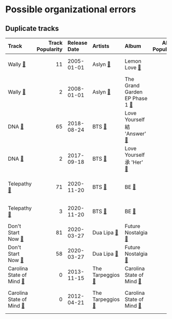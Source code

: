 # Possible organizational errors

## Duplicate tracks

| Track                                                                             |   Track Popularity | Release Date   | Artists                                                                    | Album                                                                                  |   Album Popularity | Playlists                                                                                                                                          | Label                              | 💚   |
|:----------------------------------------------------------------------------------|-------------------:|:---------------|:---------------------------------------------------------------------------|:---------------------------------------------------------------------------------------|-------------------:|:---------------------------------------------------------------------------------------------------------------------------------------------------|:-----------------------------------|:----|
| Wally [🔗](https://open.spotify.com/track/1JuNI0UJR2qDFlbZi1kO6p)                  |                 11 | 2005-01-01     | Aslyn [🔗](https://open.spotify.com/artist/6seR0G84QQq1NIW844E7Qq)          | Lemon Love [🔗](https://open.spotify.com/album/5YToJrWwzdA6W2NxxDoteE)                  |                 12 | Singer-Songwriter [🔗](https://open.spotify.com/playlist/3aNr3GFiAvm1utXDyFOpAR)                                                                    | Capitol Records                    | 💚   |
| Wally [🔗](https://open.spotify.com/track/4iItuvT7fKpiAWt6xbos9c)                  |                  2 | 2008-01-01     | Aslyn [🔗](https://open.spotify.com/artist/6seR0G84QQq1NIW844E7Qq)          | The Grand Garden EP Phase 1 [🔗](https://open.spotify.com/album/01leyRD2FHWrUvHC4qMN8y) |                  1 | Singer-Songwriter [🔗](https://open.spotify.com/playlist/3aNr3GFiAvm1utXDyFOpAR)                                                                    | Aslyn                              |     |
| DNA [🔗](https://open.spotify.com/track/2ngmiq1KoYn3x25VOmvd8F)                    |                 65 | 2018-08-24     | BTS [🔗](https://open.spotify.com/artist/3Nrfpe0tUJi4K4DXYWgMUX)            | Love Yourself 結 'Answer' [🔗](https://open.spotify.com/album/43wFM1HquliY3iwKWzPN4y)    |                 76 | K-Pop Favorites [🔗](https://open.spotify.com/playlist/1ZbxKv1noxwZ4zFgRNEFIo), K-Pop [🔗](https://open.spotify.com/playlist/0Xp2gQ9p4VMgt5HauIfIq7) | BIGHIT MUSIC                       | 💚   |
| DNA [🔗](https://open.spotify.com/track/5SE57ljOIUJ1ybL9U6CuBH)                    |                  2 | 2017-09-18     | BTS [🔗](https://open.spotify.com/artist/3Nrfpe0tUJi4K4DXYWgMUX)            | Love Yourself 承 'Her' [🔗](https://open.spotify.com/album/2FTS6a6DLXMNp8flyA0HGO)       |                  1 | K-Pop Favorites [🔗](https://open.spotify.com/playlist/1ZbxKv1noxwZ4zFgRNEFIo), K-Pop [🔗](https://open.spotify.com/playlist/0Xp2gQ9p4VMgt5HauIfIq7) | BIGHIT MUSIC / HYBE                | 💚   |
| Telepathy [🔗](https://open.spotify.com/track/6Fnvi5QnVkTskSzeRvvQds)              |                 71 | 2020-11-20     | BTS [🔗](https://open.spotify.com/artist/3Nrfpe0tUJi4K4DXYWgMUX)            | BE [🔗](https://open.spotify.com/album/6nYfHQnvkvOTNHnOhDT3sr)                          |                 76 | K-Pop Favorites [🔗](https://open.spotify.com/playlist/1ZbxKv1noxwZ4zFgRNEFIo), K-Pop [🔗](https://open.spotify.com/playlist/0Xp2gQ9p4VMgt5HauIfIq7) | BIGHIT MUSIC                       | 💚   |
| Telepathy [🔗](https://open.spotify.com/track/2FVpOsjT1iquZ3SpCjZ9Ne)              |                  3 | 2020-11-20     | BTS [🔗](https://open.spotify.com/artist/3Nrfpe0tUJi4K4DXYWgMUX)            | BE [🔗](https://open.spotify.com/album/2qehskW9lYGWfYb0xPZkrS)                          |                  7 | K-Pop Favorites [🔗](https://open.spotify.com/playlist/1ZbxKv1noxwZ4zFgRNEFIo)                                                                      | BIGHIT MUSIC / HYBE                |     |
| Don't Start Now [🔗](https://open.spotify.com/track/3PfIrDoz19wz7qK7tYeu62)        |                 81 | 2020-03-27     | Dua Lipa [🔗](https://open.spotify.com/artist/6M2wZ9GZgrQXHCFfjv46we)       | Future Nostalgia [🔗](https://open.spotify.com/album/7fJJK56U9fHixgO0HQkhtI)            |                 78 | Pop [🔗](https://open.spotify.com/playlist/1WZ2RqQv2SPX5uzmjWhgSh)                                                                                  | Warner Records                     |     |
| Don't Start Now [🔗](https://open.spotify.com/track/1AVtceapuF36oZqI9gzp0o)        |                 58 | 2020-03-27     | Dua Lipa [🔗](https://open.spotify.com/artist/6M2wZ9GZgrQXHCFfjv46we)       | Future Nostalgia [🔗](https://open.spotify.com/album/5lKlFlReHOLShQKyRv6AL9)            |                 73 | Pop [🔗](https://open.spotify.com/playlist/1WZ2RqQv2SPX5uzmjWhgSh)                                                                                  | Warner Records                     | 💚   |
| Carolina State of Mind [🔗](https://open.spotify.com/track/60xweUiIfi93UhZEDN3DKY) |                  0 | 2013-11-15     | The Tarpeggios [🔗](https://open.spotify.com/artist/2HXd5pFHJyaQJr5aXfErrE) | Carolina State of Mind [🔗](https://open.spotify.com/album/3zKusinRVxdC5s2wOPYBgX)      |                  0 | A Cappella [🔗](https://open.spotify.com/playlist/7LQjtpZ8EZ5vWXgPoovFeC)                                                                           | The Tarpeggios                     | 💚   |
| Carolina State of Mind [🔗](https://open.spotify.com/track/1y036saDcJr2878tEqtkxP) |                  0 | 2012-04-21     | The Tarpeggios [🔗](https://open.spotify.com/artist/2HXd5pFHJyaQJr5aXfErrE) | Carolina State of Mind [🔗](https://open.spotify.com/album/02UgXzVwEt8TOIEnHjbQ8W)      |                  0 |                                                                                                                                                    | Shawn Kuruganti and the Tarpeggios | 💚   |
